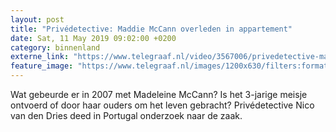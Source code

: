 ```yaml
---
layout: post
title: "Privédetective: Maddie McCann overleden in appartement"
date: Sat, 11 May 2019 09:02:00 +0200
category: binnenland
externe_link: "https://www.telegraaf.nl/video/3567006/privedetective-maddie-mc-cann-overleden-in-appartement"
feature_image: "https://www.telegraaf.nl/images/1200x630/filters:format(jpeg):quality(80)/cdn-kiosk-api.telegraaf.nl/2462ff08-73c2-11e9-9ace-02d2fb1aa1d7.jpg"
---
```


<p class="intro">Wat gebeurde er in 2007 met Madeleine McCann? Is het 3-jarige meisje ontvoerd of door haar ouders om het leven gebracht? Privédetective Nico van den Dries deed in Portugal onderzoek naar de zaak.</p>
